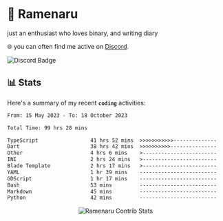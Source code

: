 # 🍜 Ramenaru
just an enthusiast who loves binary, and writing diary

🌐 you can often find me active on [Discord](https://discordapp.com/users/503291004200157185).

![Discord Badge](https://dcbadge.vercel.app/api/shield/503291004200157185)

## 📊 Stats

Here's a summary of my recent **`coding`** activities:

<!--START_SECTION:waka-->

```txt
From: 15 May 2023 - To: 18 October 2023

Total Time: 99 hrs 28 mins

TypeScript                 41 hrs 52 mins  >>>>>>>>>>>--------------   42.09 %
Dart                       38 hrs 42 mins  >>>>>>>>>>---------------   38.91 %
Other                      4 hrs 6 mins    >------------------------   04.12 %
INI                        2 hrs 24 mins   >------------------------   02.43 %
Blade Template             2 hrs 17 mins   >------------------------   02.31 %
YAML                       1 hr 39 mins    -------------------------   01.67 %
GDScript                   1 hr 17 mins    -------------------------   01.29 %
Bash                       53 mins         -------------------------   00.90 %
Markdown                   45 mins         -------------------------   00.76 %
Python                     42 mins         -------------------------   00.71 %
```

<!--END_SECTION:waka-->

<div style="text-align: center;">
   <img align="center" src="https://github-readme-streak-stats.herokuapp.com/?user=Ramenaru&theme=dark&card_width=520" alt="Ramenaru Contrib Stats" />
</div>



